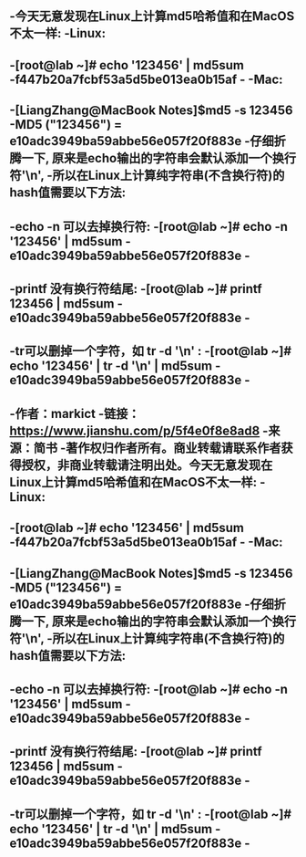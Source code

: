 -今天无意发现在Linux上计算md5哈希值和在MacOS不太一样:
-Linux:
-
-[root@lab ~]# echo '123456' |  md5sum  
-f447b20a7fcbf53a5d5be013ea0b15af  -
-Mac:
-
-[LiangZhang@MacBook Notes]$md5  -s 123456   
-MD5 ("123456") = e10adc3949ba59abbe56e057f20f883e
-仔细折腾一下, 原来是echo输出的字符串会默认添加一个换行符'\n',
-所以在Linux上计算纯字符串(不含换行符)的hash值需要以下方法:
-
-echo -n 可以去掉换行符:
-[root@lab ~]# echo -n '123456' | md5sum
-e10adc3949ba59abbe56e057f20f883e  -
-
-printf 没有换行符结尾:
-[root@lab ~]# printf 123456 | md5sum 
-e10adc3949ba59abbe56e057f20f883e  -
-
-tr可以删掉一个字符，如 tr -d '\n'  :
-[root@lab ~]# echo '123456' | tr -d '\n' | md5sum
-e10adc3949ba59abbe56e057f20f883e  -
-
-作者：markict
-链接：https://www.jianshu.com/p/5f4e0f8e8ad8
-来源：简书
-著作权归作者所有。商业转载请联系作者获得授权，非商业转载请注明出处。今天无意发现在Linux上计算md5哈希值和在MacOS不太一样:
-Linux:
-
-[root@lab ~]# echo '123456' |  md5sum  
-f447b20a7fcbf53a5d5be013ea0b15af  -
-Mac:
-
-[LiangZhang@MacBook Notes]$md5  -s 123456   
-MD5 ("123456") = e10adc3949ba59abbe56e057f20f883e
-仔细折腾一下, 原来是echo输出的字符串会默认添加一个换行符'\n',
-所以在Linux上计算纯字符串(不含换行符)的hash值需要以下方法:
-
-echo -n 可以去掉换行符:
-[root@lab ~]# echo -n '123456' | md5sum
-e10adc3949ba59abbe56e057f20f883e  -
-
-printf 没有换行符结尾:
-[root@lab ~]# printf 123456 | md5sum 
-e10adc3949ba59abbe56e057f20f883e  -
-
-tr可以删掉一个字符，如 tr -d '\n'  :
-[root@lab ~]# echo '123456' | tr -d '\n' | md5sum
-e10adc3949ba59abbe56e057f20f883e  -
-
